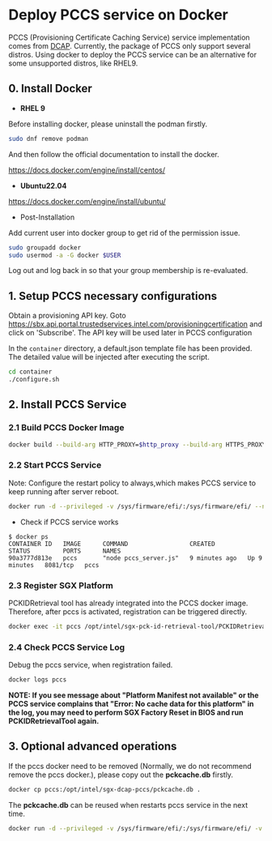 # Deploy PCCS service on Docker

PCCS (Provisioning Certificate Caching Service) service implementation comes from
[DCAP](https://github.com/intel/SGXDataCenterAttestationPrimitives/blob/master/QuoteGeneration/pccs/README.md).
Currently, the package of PCCS only support several distros. Using docker to deploy the PCCS service can be an alternative for some unsupported distros, like RHEL9.

## 0. Install Docker

- **RHEL 9**

Before installing docker, please uninstall the podman firstly.

```bash
sudo dnf remove podman
```
And then follow the official documentation to install the docker. 

https://docs.docker.com/engine/install/centos/

- **Ubuntu22.04**

https://docs.docker.com/engine/install/ubuntu/

- Post-Installation

Add current user into docker group to get rid of the permission issue.

```bash
sudo groupadd docker
sudo usermod -a -G docker $USER
```
Log out and log back in so that your group membership is re-evaluated.

## 1. Setup PCCS necessary configurations

Obtain a provisioning API key. Goto https://sbx.api.portal.trustedservices.intel.com/provisioningcertification and click on 'Subscribe'. The API key will be used later in PCCS configuration

In the `container` directory, a default.json template file has been provided. The detailed value will be injected after executing the script.

```bash
cd container
./configure.sh
```

## 2. Install PCCS Service

### 2.1 Build PCCS Docker Image

```bash
docker build --build-arg HTTP_PROXY=$http_proxy --build-arg HTTPS_PROXY=$https_proxy -t <your registry> .
```

### 2.2 Start PCCS Service

Note: Configure the restart policy to always,which makes PCCS service to keep running after server reboot.

```bash
docker run -d --privileged -v /sys/firmware/efi/:/sys/firmware/efi/ --name pccs --restart always --net host <your registry>
```

- Check if PCCS service works

```console
$ docker ps
CONTAINER ID   IMAGE      COMMAND                 CREATED         STATUS         PORTS      NAMES
90a3777d813e   pccs       "node pccs_server.js"   9 minutes ago   Up 9 minutes   8081/tcp   pccs
```

### 2.3 Register SGX Platform

PCKIDRetrieval tool has already integrated into the PCCS docker image. Therefore, after pccs is activated, registration can be triggered directly.

```bash
docker exec -it pccs /opt/intel/sgx-pck-id-retrieval-tool/PCKIDRetrievalTool
```

### 2.4 Check PCCS Service Log

Debug the pccs service, when registration failed.

```bash
docker logs pccs
```

**NOTE: If you see message about "Platform Manifest not available" or the PCCS service complains that "Error: No cache data for this platform" in the log, you may need to perform SGX Factory Reset in BIOS and run PCKIDRetrievalTool again.**

## 3. Optional advanced operations

If the pccs docker need to be removed (Normally, we do not recommend remove the pccs docker.), please copy out the **pckcache.db** firstly.

```bash
docker cp pccs:/opt/intel/sgx-dcap-pccs/pckcache.db .
```

The **pckcache.db** can be reused when restarts pccs service in the next time.

```bash
docker run -d --privileged -v /sys/firmware/efi/:/sys/firmware/efi/ -v /path/to/pckcache.db:/opt/intel/sgx-dcap-pccs/pckcache.db --name pccs --restart always --net host <your registry>
```